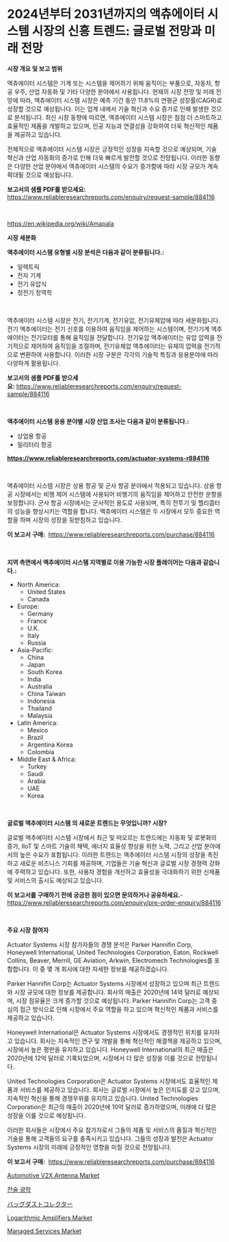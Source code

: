 <p><h1>2024년부터 2031년까지의 액츄에이터 시스템 시장의 신흥 트렌드: 글로벌 전망과 미래 전망</h1></p><p><strong>시장 개요 및 보고 범위</strong></p>
<p><p>액츄에이터 시스템은 기계 또는 시스템을 제어하기 위해 움직이는 부품으로, 자동차, 항공 우주, 산업 자동화 및 기타 다양한 분야에서 사용됩니다. 현재의 시장 전망 및 미래 전망에 따라, 액츄에이터 시스템 시장은 예측 기간 동안 11.8%의 연평균 성장률(CAGR)로 성장할 것으로 예상됩니다. 이는 업계 내에서 기술 혁신과 수요 증가로 인해 발생한 것으로 분석됩니다. 최신 시장 동향에 따르면, 액츄에이터 시스템 시장은 점점 더 스마트하고 효율적인 제품을 개발하고 있으며, 인공 지능과 연결성을 강화하여 더욱 혁신적인 제품을 제공하고 있습니다.</p><p>전체적으로 액츄에이터 시스템 시장은 긍정적인 성장을 지속할 것으로 예상되며, 기술 혁신과 산업 자동화의 증가로 인해 더욱 빠르게 발전할 것으로 전망됩니다. 이러한 동향은 다양한 산업 분야에서 액츄에이터 시스템의 수요가 증가함에 따라 시장 규모가 계속 확대될 것으로 예상됩니다.</p></p>
<p><strong>보고서의 샘플 PDF를 받으세요:</strong> <a href="https://www.reliableresearchreports.com/enquiry/request-sample/884116">https://www.reliableresearchreports.com/enquiry/request-sample/884116</a></p>
<p>&nbsp;</p>
<p><a href="https://en.wikipedia.org/wiki/Amapala">https://en.wikipedia.org/wiki/Amapala</a></p>
<p><strong>시장 세분화</strong></p>
<p><strong>액추에이터 시스템 유형별 시장 분석은 다음과 같이 분류됩니다.:</strong></p>
<p><ul><li>일렉트릭</li><li>전자 기계</li><li>전기 유압식</li><li>정전기 정역학</li></ul></p>
<p>&nbsp;</p>
<p><p>액추에이터 시스템 시장은 전기, 전기기계, 전기유압, 전기유체압에 따라 세분화됩니다. 전기 액추에이터는 전기 신호를 이용하여 움직임을 제어하는 시스템이며, 전기기계 액추에이터는 전기모터를 통해 움직임을 전달합니다.  전기유압 액추에이터는 유압 압력을 전기적으로 제어하여 움직임을 조절하며, 전기유체압 액추에이터는 유체의 압력을 전기적으로 변환하여 사용합니다. 이러한 시장 구분은 각각의 기술적 특징과 응용분야에 따라 다양하게 활용됩니다.</p></p>
<p><strong>보고서의 샘플 PDF를 받으세요:</strong>&nbsp;<a href="https://www.reliableresearchreports.com/enquiry/request-sample/884116">https://www.reliableresearchreports.com/enquiry/request-sample/884116</a></p>
<p>&nbsp;</p>
<p><strong> 액추에이터 시스템 응용 분야별 시장 산업 조사는 다음과 같이 분류됩니다.:</strong></p>
<p><ul><li>상업용 항공</li><li>밀리터리 항공</li></ul></p>
<p><strong><a href="https://www.reliableresearchreports.com/actuator-systems-r884116">https://www.reliableresearchreports.com/actuator-systems-r884116</a></strong></p>
<p>&nbsp;</p>
<p><p>액츄에이터 시스템 시장은 상용 항공 및 군사 항공 분야에서 적용되고 있습니다. 상용 항공 시장에서는 비행 제어 시스템에 사용되어 비행기의 움직임을 제어하고 안전한 운항을 보장합니다. 군사 항공 시장에서는 군사적인 용도로 사용되며, 특히 전투기 및 헬리콥터의 성능을 향상시키는 역할을 합니다. 액츄에이터 시스템은 두 시장에서 모두 중요한 역할을 하며 시장의 성장을 뒷받침하고 있습니다.</p></p>
<p><strong>이 보고서 구매:</strong>&nbsp; <a href="https://www.reliableresearchreports.com/purchase/884116">https://www.reliableresearchreports.com/purchase/884116</a></p>
<p>&nbsp;</p>
<p><strong>지역 측면에서 액추에이터 시스템 지역별로 이용 가능한 시장 플레이어는 다음과 같습니다.:</strong></p>
<p><ul>
    <li>
        North America:
        <ul>
            <li>United States</li>
            <li>Canada</li>
        </ul>
    </li>
    <li>
        Europe:
        <ul>
            <li>Germany</li>
            <li>France</li>
            <li>U.K.</li>
            <li>Italy</li>
            <li>Russia</li>
        </ul>
    </li>
    <li>
        Asia-Pacific:
        <ul>
            <li>China</li>
            <li>Japan</li>
            <li>South Korea</li>
            <li>India</li>
            <li>Australia</li>
            <li>China Taiwan</li>
            <li>Indonesia</li>
            <li>Thailand</li>
            <li>Malaysia</li>
        </ul>
    </li>
    <li>
        Latin America:
        <ul>
            <li>Mexico</li>
            <li>Brazil</li>
            <li>Argentina Korea</li>
            <li>Colombia</li>
        </ul>
    </li>
    <li>
        Middle East & Africa:
        <ul>
            <li>Turkey</li>
            <li>Saudi</li>
            <li>Arabia</li>
            <li>UAE</li>
            <li>Korea</li>
        </ul>
    </li>
    </ul></p>
<p>&nbsp;</p>
<p><strong>글로벌 액추에이터 시스템 의 새로운 트렌드는 무엇입니까? 시장?</strong></p>
<p><p>글로벌 액추에이터 시스템 시장에서 최근 및 떠오르는 트렌드에는 자동화 및 로봇화의 증가, IIoT 및 스마트 기술의 채택, 에너지 효율성 향상을 위한 노력, 그리고 산업 분야에서의 높은 수요가 포함됩니다. 이러한 트렌드는 액추에이터 시스템 시장의 성장을 촉진하고 새로운 비즈니스 기회를 제공하며, 기업들은 기술 혁신과 글로벌 시장 경쟁력 강화에 주력하고 있습니다. 또한, 사용자 경험을 개선하고 효율성을 극대화하기 위한 신제품 및 서비스의 출시도 예상되고 있습니다.</p></p>
<p><strong>이 보고서를 구매하기 전에 궁금한 점이 있으면 문의하거나 공유하세요.</strong>- <a href="https://www.reliableresearchreports.com/enquiry/pre-order-enquiry/884116">https://www.reliableresearchreports.com/enquiry/pre-order-enquiry/884116</a></p>
<p>&nbsp;</p>
<p><strong>주요 시장 참여자</strong></p>
<p><p>Actuator Systems 시장 참가자들의 경쟁 분석은 Parker Hannifin Corp, Honeywell International, United Technologies Corporation, Eaton, Rockwell Collins, Beaver, Merrill, GE Aviation, Arkwin, Electromech Technologies를 포함합니다. 이 중 몇 개 회사에 대한 자세한 정보를 제공하겠습니다.</p><p>Parker Hannifin Corp는 Actuator Systems 시장에서 성장하고 있으며 최근 트렌드와 시장 규모에 대한 정보를 제공합니다. 회사의 매출은 2020년에 14억 달러로 예상되며, 시장 점유율은 크게 증가할 것으로 예상됩니다. Parker Hannifin Corp는 고객 중심의 접근 방식으로 인해 시장에서 주요 역할을 하고 있으며 혁신적인 제품과 서비스를 제공하고 있습니다.</p><p>Honeywell International은 Actuator Systems 시장에서도 경쟁적인 위치를 유지하고 있습니다. 회사는 지속적인 연구 및 개발을 통해 혁신적인 해결책을 제공하고 있으며, 시장에서 높은 평판을 유지하고 있습니다. Honeywell International의 최근 매출은 2020년에 12억 달러로 기록되었으며, 시장에서 더 많은 성장을 이룰 것으로 전망됩니다.</p><p>United Technologies Corporation은 Actuator Systems 시장에서도 효율적인 제품과 서비스를 제공하고 있습니다. 회사는 글로벌 시장에서 높은 인지도를 갖고 있으며, 지속적인 혁신을 통해 경쟁우위를 유지하고 있습니다. United Technologies Corporation은 최근의 매출이 2020년에 10억 달러로 증가하였으며, 미래에 더 많은 성장을 이룰 것으로 예상됩니다.</p><p>이러한 회사들은 시장에서 주요 참가자로서 그들의 제품 및 서비스의 품질과 혁신적인 기술을 통해 고객들의 요구를 충족시키고 있습니다. 그들의 성장과 발전은 Actuator Systems 시장의 미래에 긍정적인 영향을 미칠 것으로 전망됩니다.</p></p>
<p><strong>이 보고서 구매:</strong>&nbsp;&nbsp;<a href="https://www.reliableresearchreports.com/purchase/884116">https://www.reliableresearchreports.com/purchase/884116</a></p>
<p><p><a href="https://github.com/mdhefjumiah/Market-Research-Report-List-1/blob/main/automotive-v2x-antenna-market.md">Automotive V2X Antenna Market</a></p><p><a href="https://github.com/Nicolasrown5/Market-Research-Report-List-1/blob/main/62682191090.md">전술 광학</a></p><p><a href="https://medium.com/@desekay3566/%E3%83%90%E3%83%83%E3%82%B0%E3%83%80%E3%82%B9%E3%83%88%E3%82%B3%E3%83%AC%E3%82%AF%E3%82%BF%E3%83%BC%E5%B8%82%E5%A0%B4%E5%88%86%E6%9E%90%E3%83%AC%E3%83%9D%E3%83%BC%E3%83%88-%E5%9C%B0%E5%9F%9F-%E3%82%BF%E3%82%A4%E3%83%97-%E6%8C%AF%E5%8B%95-%E9%80%86%E6%B0%97%E6%B4%97%E6%B5%84-%E3%83%91%E3%83%AB%E3%82%B9%E3%82%B8%E3%82%A7%E3%83%83%E3%83%88%E3%83%90%E3%83%83%E3%82%B0%E3%82%AF%E3%83%AA%E3%83%BC%E3%83%8B%E3%83%B3%E3%82%B0-%E3%81%8A%E3%82%88%E3%81%B3%E9%81%A9%E7%94%A8-%E9%89%84%E9%8B%BC%E6%A5%AD%E7%95%8C-%E3%82%BB%E3%83%A1%E3%83%B3%E3%83%88%E5%B7%A5%E5%A0%B4-%E5%86%B6%E9%87%91%E6%A5%AD%E7%95%8C-%E7%9F%B3%E7%82%AD%E7%81%AB%E5%8A%9B%E7%99%BA%E9%9B%BB%E6%89%80-%E5%BB%BA%E6%9D%90%E6%A5%AD%E7%95%8C-%E5%8C%96%E5%AD%A6%E6%A5%AD%E7%95%8C-%E3%81%9D%E3%81%AE%E4%BB%96-%E3%81%8B%E3%82%89-c043acf7fe05">バッグダストコレクター</a></p><p><a href="https://www.linkedin.com/pulse/insights-logarithmic-amplifiers-market-size-which-expanding-j11ue">Logarithmic Amplifiers Market</a></p><p><a href="https://www.linkedin.com/pulse/insights-managed-services-market-players-size-geographical-xonhc">Managed Services Market</a></p></p>